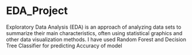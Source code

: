 # EDA_Project
Exploratory Data Analysis (EDA) is an approach of analyzing data sets to summarize their main characteristics, 
often using statistical graphics and other data visualization methods.
I have used Random Forest and Decision Tree Classifier for predicting Accuracy of model 

